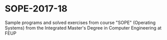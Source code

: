 # SOPE-2017-18
Sample programs and solved exercises from course "SOPE" (Operating Systems) from the Integrated Master's Degree in Computer Engineering at FEUP
